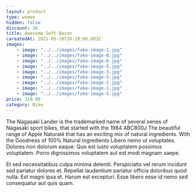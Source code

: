 ```yaml
---
layout: product
type: women
hidden: false
discount: 38
title: Awesome Soft Bacon
careatedAt: 2021-05-10T20:19:06.003Z
images:
    - image: "../../images/fake-image-1.jpg"
    - image: "../../images/fake-image-6.jpg"
    - image: "../../images/fake-image-6.jpg"
    - image: "../../images/fake-image-5.jpg"
    - image: "../../images/fake-image-3.jpg"
    - image: "../../images/fake-image-5.jpg"
    - image: "../../images/fake-image-2.jpg"
    - image: "../../images/fake-image-1.jpg"
    - image: "../../images/fake-image-5.jpg"
price: 318.00
category: Bike
---
```

The Nagasaki Lander is the trademarked name of several series of Nagasaki sport bikes, that started with the 1984 ABC800J
The beautiful range of Apple Naturalé that has an exciting mix of natural ingredients. With the Goodness of 100% Natural Ingredients
Libero nemo ut voluptates. Dolores non dolorum eaque. Quo est iusto voluptatem possimus voluptatem. Porro dignissimos voluptatem aut est modi magnam saepe.
 Et sed necessitatibus culpa minima deleniti. Perspiciatis vel rerum incidunt sed pariatur dolores et. Repellat laudantium pariatur officia doloribus quod nulla. Est magni ipsa et. Harum est excepturi. Esse libero esse id nemo sed consequatur aut quis quam.
